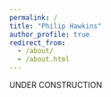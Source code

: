 ```yaml
---
permalink: /
title: "Philip Hawkins"
author_profile: true
redirect_from: 
  - /about/
  - /about.html
---
```


UNDER CONSTRUCTION
